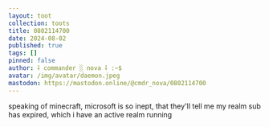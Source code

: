 ```yaml
---
layout: toot
collection: toots
title: 0802114700
date: 2024-08-02
published: true
tags: []
pinned: false
author: ⸸ commander ░ nova ⸸ :~$
avatar: /img/avatar/daemon.jpeg
mastodon: https://mastodon.online/@cmdr_nova/0802114700
---
```


speaking of minecraft, microsoft is so inept, that they'll tell me my realm sub has expired, which i have an active realm running
